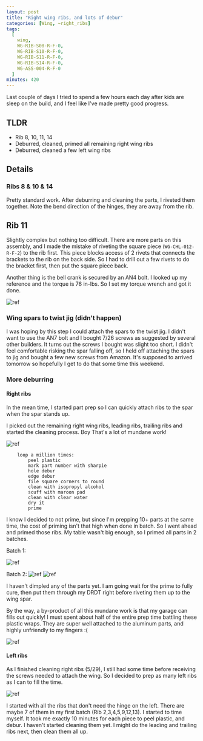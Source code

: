 ```yaml
---
layout: post
title: "Right wing ribs, and lots of debur"
categories: [Wing, ~right_ribs]
tags:
  [
    wing,
    WG-RIB-S08-R-F-0,
    WG-RIB-S10-R-F-0,
    WG-RIB-S11-R-F-0,
    WG-RIB-S14-R-F-0,
    WG-ASS-004-R-F-0
  ]
minutes: 420
---
```


Last couple of days I tried to spend a few hours each day after kids are sleep on the build, and I feel like I've made pretty good progress.

## TLDR

- Rib 8, 10, 11, 14
- Deburred, cleaned, primed all remaining right wing ribs
- Deburred, cleaned a few left wing ribs

## Details

### Ribs 8 & 10 & 14

Pretty standard work. After deburring and cleaning the parts, I riveted them together. Note the bend direction of the hinges, they are away from the rib.

## Rib 11

Slightly complex but nothing too difficult. There are more parts on this assembly, and I made the mistake of riveting the square piece (`WG-CHL-012-R-F-2`) to the rib first. This piece blocks access of 2 rivets that connects the brackets to the rib on the back side. So I had to drill out a few rivets to do the bracket first, then put the square piece back.

Another thing is the bell crank is secured by an AN4 bolt. I looked up my reference and the torque is 76 in-lbs. So I set my torque wrench and got it done.

![ref](/assets/img/20240530/rib_8_10_11.jpg)

### Wing spars to twist jig (didn't happen)

I was hoping by this step I could attach the spars to the twist jig. I didn't want to use the AN7 bolt and I bought 7/26 screws as suggested by several other builders. It turns out the screws I bought was slight too short. I didn't feel comfortable risking the spar falling off, so I held off attaching the spars to jig and bought a few new screws from Amazon. It's supposed to arrived tomorrow so hopefully I get to do that some time this weekend.

### More deburring

#### Right ribs

In the mean time, I started part prep so I can quickly attach ribs to the spar when the spar stands up.

I picked out the remaining right wing ribs, leading ribs, trailing ribs and started the cleaning process. Boy That's a lot of mundane work!

![ref](/assets/img/20240530/ready_for_cleaning.jpg)

```
    loop a million times:
        peel plastic
        mark part number with sharpie
        hole debur
        edge debur
        file square corners to round
        clean with isopropyl alcohol
        scuff with maroon pad
        clean with clear water
        dry it
        prime
```

I know I decided to not prime, but since I'm prepping 10+ parts at the same time, the cost of priming isn't that high when done in batch. So I went ahead and primed those ribs. My table wasn't big enough, so I primed all parts in 2 batches.

Batch 1:

![ref](/assets/img/20240530/primed.jpg)

Batch 2:
![ref](/assets/img/20240530/batch_2_before_priming.jpg)
![ref](/assets/img/20240530/batch_2_primed.jpg)

I haven't dimpled any of the parts yet. I am going wait for the prime to fully cure, then put them through my DRDT right before riveting them up to the wing spar.

By the way, a by-product of all this mundane work is that my garage can fills out quickly! I must spent about half of the entire prep time battling these plastic wraps. They are super well attached to the aluminum parts, and highly unfriendly to my fingers :(

![ref](/assets/img/20240530/moutain_of_plastic.jpg)

#### Left ribs

As I finished cleaning right ribs (5/29), I still had some time before receiving the screws needed to attach the wing. So I decided to prep as many left ribs as I can to fill the time.

![ref](/assets/img/20240530/left_ribs.jpg)

I started with all the ribs that don't need the hinge on the left. There are maybe 7 of them in my first batch (Rib 2,3,4,5,9,12,13). I started to time myself. It took me exactly 10 minutes for each piece to peel plastic, and debur. I haven't started cleaning them yet. I might do the leading and trailing ribs next, then clean them all up.

